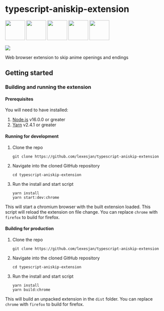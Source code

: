 # typescript-aniskip-extension

<a href="https://chrome.google.com/webstore/detail/aniskip/npfcdmjgaocepmpdnmliimijgfjbgcdd" target="_blank"><img src="https://imgur.com/3C4iKO0.png" width="64" height="64"></a>
<a href="https://addons.mozilla.org/en-US/firefox/addon/aniskip/" target="_blank"><img src="https://imgur.com/ihXsdDO.png" width="64" height="64"></a>
<a href="https://chrome.google.com/webstore/detail/aniskip/npfcdmjgaocepmpdnmliimijgfjbgcdd" target="_blank"><img src="https://imgur.com/nSJ9htU.png" width="64" height="64"></a>
<a href="https://chrome.google.com/webstore/detail/aniskip/npfcdmjgaocepmpdnmliimijgfjbgcdd" target="_blank"><img src="https://imgur.com/EuDp4vP.png" width="64" height="64"></a>
<a href="https://chrome.google.com/webstore/detail/aniskip/npfcdmjgaocepmpdnmliimijgfjbgcdd" target="_blank"><img src="https://imgur.com/z8yjLZ2.png" width="64" height="64"></a>

<img src=".github/images/banner.gif">

Web browser extension to skip anime openings and endings

## Getting started

### Building and running the extension

#### Prerequisites

You will need to have installed:

1. [Node.js](https://nodejs.org/en/) v16.0.0 or greater
1. [Yarn](https://classic.yarnpkg.com/en/) v2.4.1 or greater

#### Running for development

1. Clone the repo

   ```
   git clone https://github.com/lexesjan/typescript-aniskip-extension
   ```

1. Navigate into the cloned GitHub repository

   ```
   cd typescript-aniskip-extension
   ```

1. Run the install and start script

   ```
   yarn install
   yarn start:dev:chrome
   ```

This will start a chromium browser with the built extension loaded. This script will reload the extension on file change. You can replace `chrome` with `firefox` to build for firefox.

#### Building for production

1. Clone the repo

   ```
   git clone https://github.com/lexesjan/typescript-aniskip-extension
   ```

1. Navigate into the cloned GitHub repository

   ```
   cd typescript-aniskip-extension
   ```

1. Run the install and start script

   ```
   yarn install
   yarn build:chrome
   ```

This will build an unpacked extension in the `dist` folder. You can replace `chrome` with `firefox` to build for firefox.

